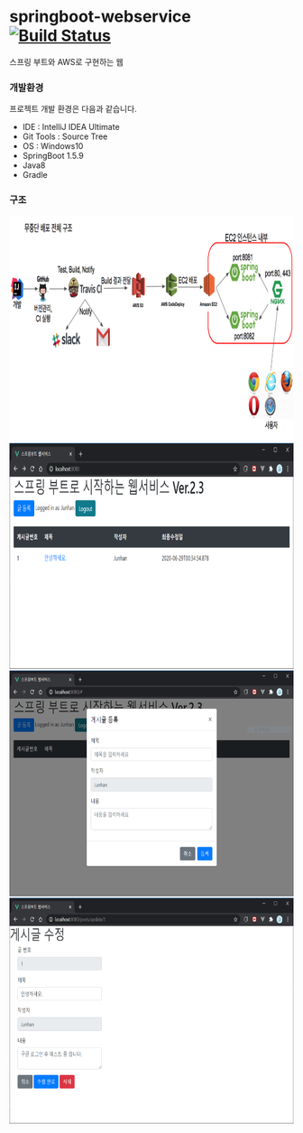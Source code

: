 # springboot-webservice [![Build Status](https://travis-ci.org/Junhan0037/springboot-webservice.svg?branch=master)](https://travis-ci.org/Junhan0037/springboot-webservice)

스프링 부트와 AWS로 구현하는 웹 

### 개발환경

프로젝트 개발 환경은 다음과 같습니다.

* IDE : IntelliJ IDEA Ultimate
* Git Tools : Source Tree
* OS : Windows10
* SpringBoot 1.5.9
* Java8
* Gradle

### 구조

<img src="/images/capture1.png" width="1042" height="400px" title="구성" alt="capture"></img><br/>
<img src="/images/capture2.PNG" height="400px" title="구성" alt="capture"></img><br/>
<img src="/images/capture3.PNG" height="400px" title="구성" alt="capture"></img><br/>
<img src="/images/capture4.PNG" height="400px" title="구성" alt="capture"></img><br/>
